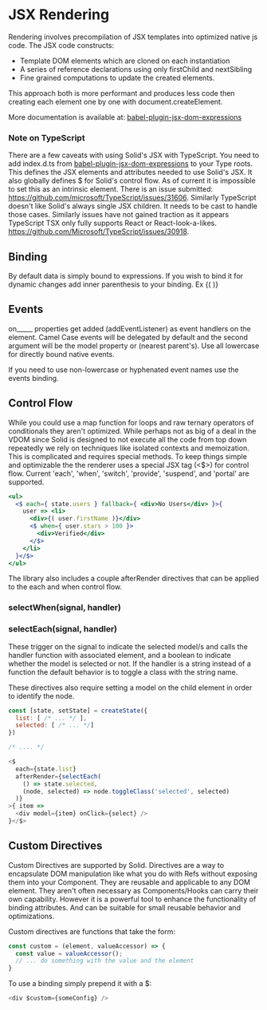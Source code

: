 # JSX Rendering

Rendering involves precompilation of JSX templates into optimized native js code. The JSX code constructs:
* Template DOM elements which are cloned on each instantiation
* A series of reference declarations using only firstChild and nextSibling
* Fine grained computations to update the created elements.

This approach both is more performant and produces less code then creating each element one by one with document.createElement.

More documentation is available at: [babel-plugin-jsx-dom-expressions](https://github.com/ryansolid/babel-plugin-jsx-dom-expressions)

### Note on TypeScript

There are a few caveats with using Solid's JSX with TypeScript. You need to add index.d.ts from [babel-plugin-jsx-dom-expressions](https://github.com/ryansolid/babel-plugin-jsx-dom-expressions) to your Type roots. This defines the JSX elements and attributes needed to use Solid's JSX. It also globally defines $ for Solid's control flow. As of current it is impossible to set this as an intrinsic element. There is an issue submitted: https://github.com/microsoft/TypeScript/issues/31606. Similarly TypeScript doesn't like Solid's always single JSX children. It needs to be cast to handle those cases. Similarly issues have not gained traction as it appears TypeScript TSX only fully supports React or React-look-a-likes. https://github.com/Microsoft/TypeScript/issues/30918.

## Binding

By default data is simply bound to expressions. If you wish to bind it for dynamic changes add inner parenthesis to your binding. Ex {( )}

## Events

on_____ properties get added (addEventListener) as event handlers on the element. Camel Case events will be delegated by default and the second argument will be the model property or (nearest parent's). Use all lowercase for directly bound native events.

If you need to use non-lowercase or hyphenated event names use the events binding.

## Control Flow

While you could use a map function for loops and raw ternary operators of conditionals they aren't optimized. While perhaps not as big of a deal in the VDOM since Solid is designed to not execute all the code from top down repeatedly we rely on techniques like isolated contexts and memoization. This is complicated and requires special methods. To keep things simple and optimizable the the renderer uses a special JSX tag (<$>) for control flow. Current 'each', 'when', 'switch', 'provide', 'suspend', and 'portal' are supported.

```jsx
<ul>
  <$ each={ state.users } fallback={ <div>No Users</div> }>{
    user => <li>
      <div>{( user.firstName )}</div>
      <$ when={ user.stars > 100 }>
        <div>Verified</div>
      </$>
    </li>
  }</$>
</ul>
```

The library also includes a couple afterRender directives that can be applied to the each and when control flow.

### selectWhen(signal, handler)
### selectEach(signal, handler)

These trigger on the signal to indicate the selected model/s and calls the handler function with associated element, and a boolean to indicate whether the model is selected or not. If the handler is a string instead of a function the default behavior is to toggle a class with the string name.

These directives also require setting a model on the child element in order to identify the node.

```js
const [state, setState] = createState({
  list: [ /* ... */ ],
  selected: [ /* ... */]
})

/* .... */

<$
  each={state.list}
  afterRender={selectEach(
    () => state.selected,
    (node, selected) => node.toggleClass('selected', selected)
  )}
>{ item =>
  <div model={item} onClick={select} />
}</$>
```

## Custom Directives

Custom Directives are supported by Solid. Directives are a way to encapsulate DOM manipulation like what you do with Refs without exposing them into your Component. They are reusable and applicable to any DOM element. They aren't often necessary as Components/Hooks can carry their own capability. However it is a powerful tool to enhance the functionality of binding attributes. And can be suitable for small reusable behavior and optimizations.

Custom directives are functions that take the form:
```js
const custom = (element, valueAccessor) => {
  const value = valueAccessor();
  // ... do something with the value and the element
}
```

To use a binding simply prepend it with a $:
```js
<div $custom={someConfig} />
```